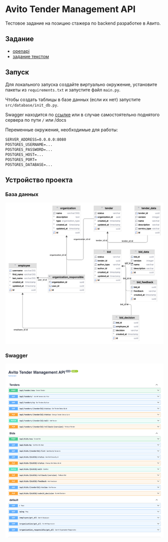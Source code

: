 # Avito Tender Management API

Тестовое задание на позицию стажера по backend разработке в Авито.

## Задание

- [openapi](task/openapi.yml)
- [задание текстом](task/README_задание.md)

## Запуск

Для локального запуска создайте виртуально окружение, установите пакеты из `requirements.txt` и запустите
файл `main.py`.

Чтобы создать таблицы в базе данных (если их нет) запустите `src/database/init_db.py`.

Swagger находится по [cсылке](https://cnrprod1725726225-team-77183-32753.avito2024.codenrock.com) или в случае
самостоятельно поднятого сервера по пути `/` или /docs

Переменные окружения, необходимые для работы:

```
SERVER_ADDRESS=0.0.0.0:8080
POSTGRES_USERNAME=...
POSTGRES_PASSWORD=...
POSTGRES_HOST=...
POSTGRES_PORT=
POSTGRES_DATABASE=...
```

## Устройство проекта

### База данных

![](/docs/er.png)

### Swagger

![](/docs/openapi.png)